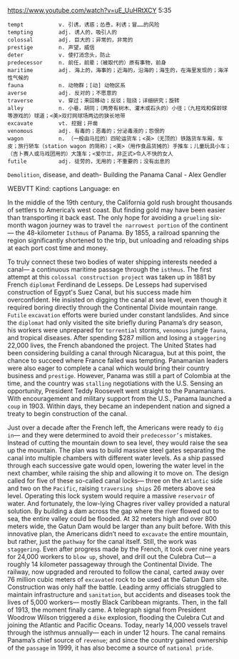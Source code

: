 https://www.youtube.com/watch?v=uE_UuHRtXCY
5:35
```
tempt           v. 引诱，诱惑；怂恿，利诱；冒……的风险
tempting        adj. 诱人的，吸引人的
colossal        adj. 巨大的；异常的，非常的
prestige        n. 声望，威信
deter           v. 使打消念头，防止
predecessor     n. 前任，前辈；（被取代的）原有事物，前身
maritime        adj. 海上的，海事的；近海的，沿海的；海生的，在海里发现的；海洋性气候的
fauna           n. 动物群；[动] 动物区系
averse          adj. 反对的；不愿意的
traverse        v. 穿过；来回移动；反驳；阻挠；详细研究；旋转  
alley           n. 小巷，胡同；（两旁有树木、灌木或石头的）小径；（九柱戏和保龄球等游戏的）球道；<美>双打网球场两边的狭长地带
excavate        vt. 挖掘；开凿  
venomous        adj. 有毒的；恶毒的；分泌毒液的；怨恨的
wagon           n. （一般由马拉的）四轮运货车；<英>（无顶的）铁路货车车厢，车皮；旅行轿车（station wagon 的简称）；<美>（用作食品货摊的）手推车；儿童玩具小车；（吉卜赛人或马戏团用的）大篷车；<爱尔兰，非正式>令人不快的女人
futile          adj. 徒劳的，无用的；不重要的；没有出息的
```

`Demolition`, disease, and death- Building the Panama Canal - Alex Gendler

WEBVTT Kind: captions Language: en 

In the middle of the 19th century, the California gold rush brought thousands of settlers to America’s west coast. But finding gold may have been easier than transporting it back east. The only hope for avoiding a `grueling` six-month wagon journey was to travel `the narrowest portion` of the continent— the 48-kilometer `Isthmus` of Panama. By 1855, a railroad spanning the region significantly shortened to the trip, but unloading and reloading ships at each port cost time and money. 

To truly connect these two bodies of water shipping interests needed a canal— a continuous maritime passage through the `isthmus`. The first attempt at this `colossal construction project` was taken up in 1881 by French `diplomat` Ferdinand de Lesseps. De Lesseps had supervised construction of Egypt's Suez Canal, but his success made him overconfident. He insisted on digging the canal at sea level, even though it required boring directly through the Continental Divide mountain range. `Futile` `excavation` efforts were buried under constant landslides. And since the `diplomat` had only visited the site briefly during Panama’s dry season, his workers were unprepared for `torrential` storms, `venomous` jungle `fauna`, and tropical diseases. After spending $287 million and losing a `staggering` 22,000 lives, the French abandoned the project. The United States had been considering building a canal through Nicaragua, but at this point, the chance to succeed where France failed was tempting. Panamanian leaders were also eager to complete a canal which would bring their country business and `prestige`. However, Panama was still a part of Colombia at the time, and the country was `stalling` negotiations with the U.S. Sensing an opportunity, President Teddy Roosevelt went straight to the Panamanians. With encouragement and military support from the U.S., Panama launched a `coup` in 1903. Within days, they became an independent nation and signed a treaty to begin construction of the canal. 

Just over a decade after the French left, the Americans were ready to `dig in`— and they were determined to avoid their `predecessor’s` mistakes. Instead of cutting the mountain down to sea level, they would raise the sea up the mountain. The plan was to build massive steel gates separating the canal into multiple chambers with different water levels. As a ship passed through each successive gate would open, lowering the water level in the next chamber, while raising the ship and allowing it to move on. The design called for five of these so-called canal locks— three on the `Atlantic` side and two on the `Pacific`, raising `traversing ships` 26 meters above sea level. Operating this lock system would require a massive `reservoir` of water. And fortunately, the low-lying Chagres river valley provided a natural solution. By building a dam across the gap where the river flowed out to sea, the entire valley could be flooded. At 32 meters high and over 800 meters wide, the Gatun Dam would be larger than any built before. With this innovative plan, the Americans didn’t need to `excavate` the entire mountain, but rather, just the `pathway` for the canal itself. Still, the work was `staggering`. Even after progress made by the French, it took over nine years for 24,000 workers to `blow up`, shovel, and drill out the Culebra Cut— a roughly 14 kilometer passageway through the Continental Divide. The railway, now upgraded and rerouted to follow the canal, carted away over 76 million cubic meters of `excavated` rock to be used at the Gatun Dam site. Construction was only half the battle. Leading army officials struggled to maintain infrastructure and `sanitation`, but accidents and diseases took the lives of 5,000 workers— mostly Black Caribbean migrants. Then, in the fall of 1913, the moment finally came. A telegraph signal from President Woodrow Wilson triggered a `dike` explosion, flooding the Culebra Cut and joining the Atlantic and Pacific Oceans. Today, nearly 14,000 vessels travel through the isthmus annually— each in under 12 hours. The canal remains Panama’s chief source of `revenue`; and since the country gained ownership of the `passage` in 1999, it has also become a source of `national pride`. 